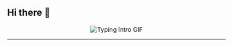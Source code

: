 ## Hi there 👋
<div align="center">
  <img src="https://raw.githubusercontent.com/harshXrathore/harshXrathore/main/typing.gif" alt="Typing Intro GIF" />
</div>




---
<!--
**harshXrathore/harshXrathore** is a ✨ _special_ ✨ repository because its `README.md` (this file) appears on your GitHub profile.

Here are some ideas to get you started:

- 🔭 I’m currently working on ...
- 🌱 I’m currently learning ...
- 👯 I’m looking to collaborate on ...
- 🤔 I’m looking for help with ...
- 💬 Ask me about ...
- 📫 How to reach me: ...
- 😄 Pronouns: ...
- ⚡ Fun fact: ...
-->

